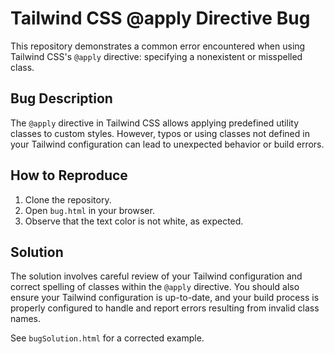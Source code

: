 # Tailwind CSS @apply Directive Bug

This repository demonstrates a common error encountered when using Tailwind CSS's `@apply` directive: specifying a nonexistent or misspelled class.

## Bug Description

The `@apply` directive in Tailwind CSS allows applying predefined utility classes to custom styles. However, typos or using classes not defined in your Tailwind configuration can lead to unexpected behavior or build errors.

## How to Reproduce

1. Clone the repository.
2. Open `bug.html` in your browser.
3. Observe that the text color is not white, as expected.

## Solution

The solution involves careful review of your Tailwind configuration and correct spelling of classes within the `@apply` directive. You should also ensure your Tailwind configuration is up-to-date, and your build process is properly configured to handle and report errors resulting from invalid class names.

See `bugSolution.html` for a corrected example.